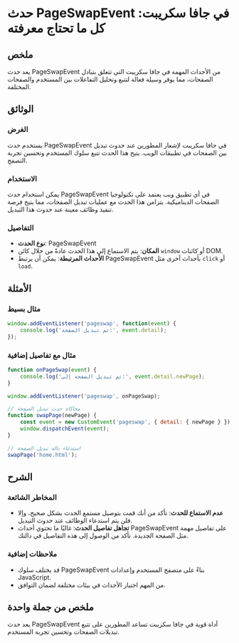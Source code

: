 <!--
Meta Description: # حدث PageSwapEvent في جافا سكريبت: كل ما تحتاج معرفته ## ملخص يعد حدث PageSwapEvent من الأحداث المهمة في جافا سكريبت التي تتعلق بتبادل الصفحات، مما ي...
Meta Keywords: pageswapevent, حدث, تبديل, الحدث, event
-->

# حدث PageSwapEvent في جافا سكريبت: كل ما تحتاج معرفته

## ملخص
يعد حدث PageSwapEvent من الأحداث المهمة في جافا سكريبت التي تتعلق بتبادل الصفحات، مما يوفر وسيلة فعالة لتتبع وتحليل التفاعلات بين المستخدم والصفحات المختلفة.

## الوثائق
### الغرض
يستخدم حدث PageSwapEvent في جافا سكريبت لإشعار المطورين عند حدوث تبديل بين الصفحات في تطبيقات الويب. يتيح هذا الحدث تتبع سلوك المستخدم وتحسين تجربة التصفح.

### الاستخدام
يمكن استخدام حدث PageSwapEvent في أي تطبيق ويب يعتمد على تكنولوجيا الصفحات الديناميكية. يتزامن هذا الحدث مع عمليات تبديل الصفحات، مما يتيح فرصة تنفيذ وظائف معينة عند حدوث هذا التبديل.

### التفاصيل
- **نوع الحدث**: PageSwapEvent
- **المكان**: يتم الاستماع إلى هذا الحدث عادةً من خلال كائن `window` أو كائنات DOM.
- **الأحداث المرتبطة**: يمكن أن يرتبط PageSwapEvent بأحداث أخرى مثل `click` أو `load`.

## الأمثلة
### مثال بسيط
```javascript
window.addEventListener('pageswap', function(event) {
    console.log('تم تبديل الصفحة:', event.detail);
});
```

### مثال مع تفاصيل إضافية
```javascript
function onPageSwap(event) {
    console.log('تم تبديل الصفحة إلى:', event.detail.newPage);
}

window.addEventListener('pageswap', onPageSwap);

// محاكاة حدث تبديل الصفحة
function swapPage(newPage) {
    const event = new CustomEvent('pageswap', { detail: { newPage } });
    window.dispatchEvent(event);
}

// استدعاء دالة تبديل الصفحة
swapPage('home.html');
```

## الشرح
### المخاطر الشائعة
- **عدم الاستماع للحدث**: تأكد من أنك قمت بتوصيل مستمع الحدث بشكل صحيح، وإلا فلن يتم استدعاء الوظائف عند حدوث التبديل.
- **تجاهل تفاصيل الحدث**: غالبًا ما تحتوي أحداث PageSwapEvent على تفاصيل مهمة مثل الصفحة الجديدة. تأكد من الوصول إلى هذه التفاصيل في دالتك.

### ملاحظات إضافية
- قد يختلف سلوك PageSwapEvent بناءً على متصفح المستخدم وإعدادات JavaScript.
- من المهم اختبار الأحداث في بيئات مختلفة لضمان التوافق.

## ملخص من جملة واحدة
يعد حدث PageSwapEvent أداة قوية في جافا سكريبت تساعد المطورين على تتبع تبديلات الصفحات وتحسين تجربة المستخدم.